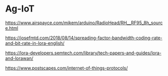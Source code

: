 # Ag-IoT

https://www.airspayce.com/mikem/arduino/RadioHead/RH__RF95_8h_source.html

https://josefmtd.com/2018/08/14/spreading-factor-bandwidth-coding-rate-and-bit-rate-in-lora-english/

https://lora-developers.semtech.com/library/tech-papers-and-guides/lora-and-lorawan/

https://www.postscapes.com/internet-of-things-protocols/
